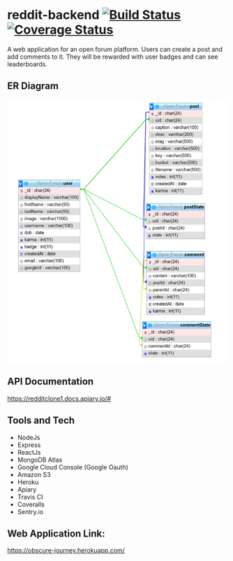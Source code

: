 # reddit-backend [![Build Status](https://travis-ci.org/tanmayshishodia/reddit-backend.svg?branch=main)](https://travis-ci.org/tanmayshishodia/reddit-backend) [![Coverage Status](https://coveralls.io/repos/github/tanmayshishodia/reddit-backend/badge.svg)](https://coveralls.io/github/tanmayshishodia/reddit-backend)

A web application for an open forum platform. Users can create a post and add comments to it. They will be rewarded with user badges and can see leaderboards.

## ER Diagram 
![alt text](https://github.com/tanmayshishodia/reddit-backend/blob/main/uploads/Screenshot%20from%202021-03-18%2010-09-41.png)

## API Documentation
https://redditclone1.docs.apiary.io/#

## Tools and Tech
- NodeJs
- Express
- ReactJs
- MongoDB Atlas
- Google Cloud Console (Google Oauth)
- Amazon S3
- Heroku
- Apiary
- Travis CI
- Coveralls
- Sentry.io

## Web Application Link:
https://obscure-journey.herokuapp.com/
